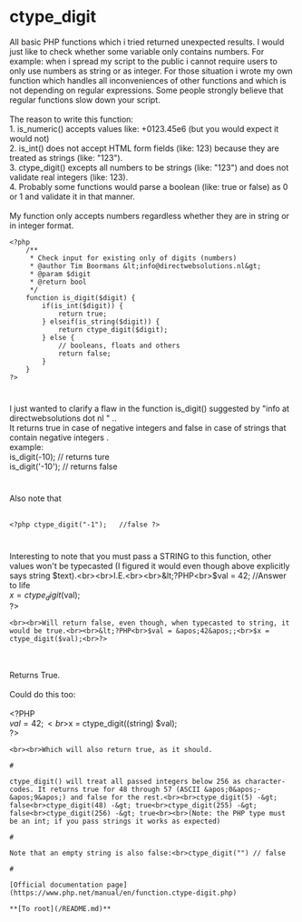 # ctype_digit



All basic PHP functions which i tried returned unexpected results. I would just like to check whether some variable only contains numbers. For example: when i spread my script to the public i cannot require users to only use numbers as string or as integer. For those situation i wrote my own function which handles all inconveniences of other functions and which is not depending on regular expressions. Some people strongly believe that regular functions slow down your script.<br><br>The reason to write this function:<br>1. is_numeric() accepts values like: +0123.45e6 (but you would expect it would not)<br>2. is_int() does not accept HTML form fields (like: 123) because they are treated as strings (like: "123").<br>3. ctype_digit() excepts all numbers to be strings (like: "123") and does not validate real integers (like: 123).<br>4. Probably some functions would parse a boolean (like: true or false) as 0 or 1 and validate it in that manner.<br><br>My function only accepts numbers regardless whether they are in string or in integer format.<br>

```
<?php
    /**
     * Check input for existing only of digits (numbers)
     * @author Tim Boormans &lt;info@directwebsolutions.nl&gt;
     * @param $digit
     * @return bool
     */
    function is_digit($digit) {
        if(is_int($digit)) {
            return true;
        } elseif(is_string($digit)) {
            return ctype_digit($digit);
        } else {
            // booleans, floats and others
            return false;
        }
    }
?>
```
  

#

I just wanted to clarify a flaw in the function is_digit() suggested by "info at directwebsolutions dot nl " .. <br>It returns true in case of negative integers and false in case of strings that contain negative integers .<br> example:<br>is_digit(-10); // returns ture<br>is_digit(&apos;-10&apos;); // returns false  

#

Also note that<br><br>

```
<?php ctype_digit("-1");   //false ?>
```
  

#

Interesting to note that you must pass a STRING to this function, other values won&apos;t be typecasted (I figured it would even though above explicitly says string $text).<br><br>I.E.<br><br>&lt;?PHP<br>$val = 42; //Answer to life<br>$x = ctype_digit($val);<br>?>
```
<br><br>Will return false, even though, when typecasted to string, it would be true.<br><br>&lt;?PHP<br>$val = &apos;42&apos;;<br>$x = ctype_digit($val);<br>?>
```
<br><br>Returns True.<br><br>Could do this too:<br><br>&lt;?PHP<br>$val = 42;<br>$x = ctype_digit((string) $val);<br>?>
```
<br><br>Which will also return true, as it should.  

#

ctype_digit() will treat all passed integers below 256 as character-codes. It returns true for 48 through 57 (ASCII &apos;0&apos;-&apos;9&apos;) and false for the rest.<br><br>ctype_digit(5) -&gt; false<br>ctype_digit(48) -&gt; true<br>ctype_digit(255) -&gt; false<br>ctype_digit(256) -&gt; true<br><br>(Note: the PHP type must be an int; if you pass strings it works as expected)  

#

Note that an empty string is also false:<br>ctype_digit("") // false  

#

[Official documentation page](https://www.php.net/manual/en/function.ctype-digit.php)

**[To root](/README.md)**